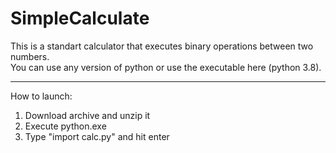 # SimpleCalculate
This is a standart calculator that executes binary operations between two numbers.  
You can use any version of python or use the executable here (python 3.8).

-----------------------------------------------------------------------------------
How to launch:
1. Download archive and unzip it
2. Execute python.exe
3. Type "import calc.py" and hit enter
